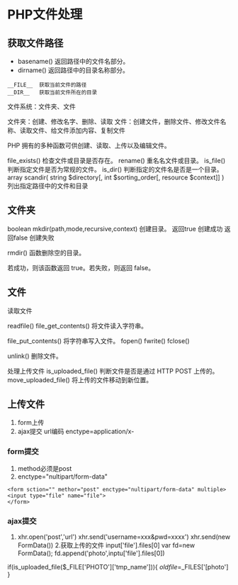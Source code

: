 # PHP文件处理

## 获取文件路径

* basename()	返回路径中的文件名部分。
* dirname()	返回路径中的目录名称部分。
```
__FILE__  获取当前文件的路径
__DIR__   获取当前文件所在的目录
```

文件系统：文件夹、文件

文件夹：创建、修改名字、删除、读取
文件：创建文件，删除文件、修改文件名称、读取文件、给文件添加内容、复制文件

PHP 拥有的多种函数可供创建、读取、上传以及编辑文件。

file_exists()	检查文件或目录是否存在。
rename()  重名名文件或目录。
is_file() 判断指定文件是否为常规的文件。
is_dir()  判断指定的文件名是否是一个目录。
array scandir( string $directory[, int $sorting_order[, resource $context]] )
列出指定路径中的文件和目录

## 文件夹
boolean mkdir(path,mode,recursive,context)	创建目录。
返回true   创建成功
返回false  创建失败

rmdir() 函数删除空的目录。

若成功，则该函数返回 true。若失败，则返回 false。

## 文件

读取文件

readfile()
file_get_contents()	将文件读入字符串。

file_put_contents()	将字符串写入文件。
fopen()  fwrite()  fclose()

unlink()	删除文件。


处理上传文件
is_uploaded_file()	判断文件是否是通过 HTTP POST 上传的。
move_uploaded_file() 将上传的文件移动到新位置。



## 上传文件
1. form上传
2. ajax提交
url编码 enctype=application/x-

### form提交
1. method必须是post
2. enctype="nultipart/form-data"
```
<form sction="" methor="post" enctype="nultipart/form-data" multiple>
<input type="file" name="file">
</form>
```

### ajax提交
1.  xhr.open('post','url')
    xhr.send('username=xxx&pwd=xxxx')
    xhr.send(new FormData())
2.获取上传的文件
input['file'].files[0]
var fd=new FormData();
fd.append('photo',inptu['file'].files[0])


if(is_uploaded_file($_FILE['PHOTO']['tmp_name'])){
    $oldfile=$_FILES['[photo']
}



